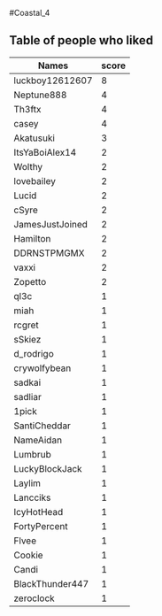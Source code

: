 #Coastal_4
## Table of people who liked
Names | score
--- | ---
luckboy12612607 | 8
Neptune888 | 4
Th3ftx | 4
casey | 4
Akatusuki | 3
ItsYaBoiAlex14 | 2
Wolthy | 2
lovebailey | 2
Lucid | 2
cSyre | 2
JamesJustJoined | 2
Hamilton | 2
DDRNSTPMGMX | 2
vaxxi | 2
Zopetto | 2
ql3c | 1
miah | 1
rcgret | 1
sSkiez | 1
d_rodrigo | 1
crywolfybean | 1
sadkai | 1
sadliar | 1
1pick | 1
SantiCheddar | 1
NameAidan | 1
Lumbrub | 1
LuckyBlockJack | 1
Laylim | 1
Lancciks | 1
IcyHotHead | 1
FortyPercent | 1
Flvee | 1
Cookie | 1
Candi | 1
BlackThunder447 | 1
zeroclock | 1
